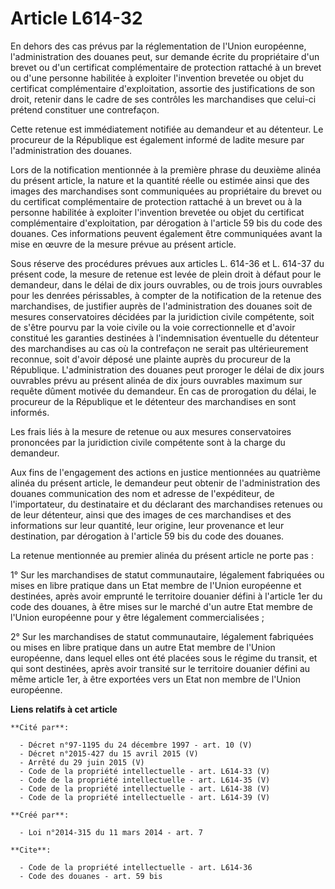 # Article L614-32

En dehors des cas prévus par la réglementation de l'Union européenne, l'administration des douanes peut, sur demande écrite
du propriétaire d'un brevet ou d'un certificat complémentaire de protection rattaché à un brevet ou d'une personne habilitée
à exploiter l'invention brevetée ou objet du certificat complémentaire d'exploitation, assortie des justifications de son
droit, retenir dans le cadre de ses contrôles les marchandises que celui-ci prétend constituer une contrefaçon. 

Cette retenue est immédiatement notifiée au demandeur et au détenteur. Le procureur de la République est également informé de
ladite mesure par l'administration des douanes. 

Lors de la notification mentionnée à la première phrase du deuxième alinéa du présent article, la nature et la quantité
réelle ou estimée ainsi que des images des marchandises sont communiquées au propriétaire du brevet ou du certificat
complémentaire de protection rattaché à un brevet ou à la personne habilitée à exploiter l'invention brevetée ou objet du
certificat complémentaire d'exploitation, par dérogation à l'article 59 bis du code des douanes. Ces informations peuvent
également être communiquées avant la mise en œuvre de la mesure prévue au présent article. 

Sous réserve des procédures prévues aux articles L. 614-36 et L. 614-37 du présent code, la mesure de retenue est levée de
plein droit à défaut pour le demandeur, dans le délai de dix jours ouvrables, ou de trois jours ouvrables pour les denrées
périssables, à compter de la notification de la retenue des marchandises, de justifier auprès de l'administration des douanes
soit de mesures conservatoires décidées par la juridiction civile compétente, soit de s'être pourvu par la voie civile ou la
voie correctionnelle et d'avoir constitué les garanties destinées à l'indemnisation éventuelle du détenteur des marchandises
au cas où la contrefaçon ne serait pas ultérieurement reconnue, soit d'avoir déposé une plainte auprès du procureur de la
République. L'administration des douanes peut proroger le délai de dix jours ouvrables prévu au présent alinéa de dix jours
ouvrables maximum sur requête dûment motivée du demandeur. En cas de prorogation du délai, le procureur de la République et
le détenteur des marchandises en sont informés. 

Les frais liés à la mesure de retenue ou aux mesures conservatoires prononcées par la juridiction civile compétente sont à la
charge du demandeur. 

Aux fins de l'engagement des actions en justice mentionnées au quatrième alinéa du présent article, le demandeur peut obtenir
de l'administration des douanes communication des nom et adresse de l'expéditeur, de l'importateur, du destinataire et du
déclarant des marchandises retenues ou de leur détenteur, ainsi que des images de ces marchandises et des informations sur
leur quantité, leur origine, leur provenance et leur destination, par dérogation à l'article 59 bis du code des douanes. 

La retenue mentionnée au premier alinéa du présent article ne porte pas : 

1° Sur les marchandises de statut communautaire, légalement fabriquées ou mises en libre pratique dans un Etat membre de
l'Union européenne et destinées, après avoir emprunté le territoire douanier défini à l'article 1er du code des douanes, à
être mises sur le marché d'un autre Etat membre de l'Union européenne pour y être légalement commercialisées ; 

2° Sur les marchandises de statut communautaire, légalement fabriquées ou mises en libre pratique dans un autre Etat membre
de l'Union européenne, dans lequel elles ont été placées sous le régime du transit, et qui sont destinées, après avoir
transité sur le territoire douanier défini au même article 1er, à être exportées vers un Etat non membre de l'Union
européenne.

**Liens relatifs à cet article**

	**Cité par**:

	  - Décret n°97-1195 du 24 décembre 1997 - art. 10 (V)
	  - Décret n°2015-427 du 15 avril 2015 (V)
	  - Arrêté du 29 juin 2015 (V)
	  - Code de la propriété intellectuelle - art. L614-33 (V)
	  - Code de la propriété intellectuelle - art. L614-35 (V)
	  - Code de la propriété intellectuelle - art. L614-38 (V)
	  - Code de la propriété intellectuelle - art. L614-39 (V)

	**Créé par**:

	  - Loi n°2014-315 du 11 mars 2014 - art. 7

	**Cite**:

	  - Code de la propriété intellectuelle - art. L614-36
	  - Code des douanes - art. 59 bis
